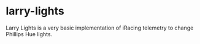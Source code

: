 # larry-lights
Larry Lights is a very basic implementation of iRacing telemetry to change Phillips Hue lights.
